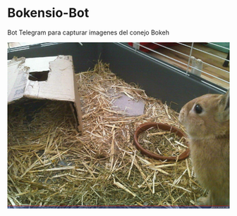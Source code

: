 # Bokensio-Bot
Bot Telegram para capturar imagenes del conejo Bokeh

![Imagen Ejemplo](photo_2016-02-24_16-36-03.jpg)
